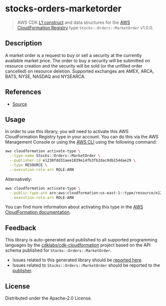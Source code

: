 # stocks-orders-marketorder

> AWS CDK [L1 construct](https://docs.aws.amazon.com/cdk/latest/guide/constructs.html) and data structures for the [AWS CloudFormation Registry](https://docs.aws.amazon.com/AWSCloudFormation/latest/UserGuide/registry.html) type `Stocks::Orders::MarketOrder` v1.0.0.

## Description

A market order is a request to buy or sell a security at the currently available market price. The order to buy a security will be submitted on resource creation and the security will be sold (or the unfilled order cancelled) on resource deletion. Supported exchanges are AMEX, ARCA, BATS, NYSE, NASDAQ and NYSEARCA.

## References

* [Source](https://github.com/iann0036/cfn-types/tree/master/stocks-orders-marketorder)

## Usage

In order to use this library, you will need to activate this AWS CloudFormation Registry type in your account. You can do this via the AWS Management Console or using the [AWS CLI](https://aws.amazon.com/cli/) using the following command:

```sh
aws cloudformation activate-type \
  --type-name Stocks::Orders::MarketOrder \
  --publisher-id e1238fdd31aee1839e14fb3fb2dac9db154dae29 \
  --type RESOURCE \
  --execution-role-arn ROLE-ARN
```

Alternatively:

```sh
aws cloudformation activate-type \
  --public-type-arn arn:aws:cloudformation:us-east-1::type/resource/e1238fdd31aee1839e14fb3fb2dac9db154dae29/Stocks-Orders-MarketOrder \
  --execution-role-arn ROLE-ARN
```

You can find more information about activating this type in the [AWS CloudFormation documentation](https://docs.aws.amazon.com/AWSCloudFormation/latest/UserGuide/registry-public.html).

## Feedback

This library is auto-generated and published to all supported programming languages by the [cdklabs/cdk-cloudformation](https://github.com/cdklabs/cdk-cloudformation) project based on the API schema published for `Stocks::Orders::MarketOrder`.

* Issues related to this generated library should be [reported here](https://github.com/cdklabs/cdk-cloudformation/issues/new?title=Issue+with+%40cdk-cloudformation%2Fstocks-orders-marketorder+v1.0.0).
* Issues related to `Stocks::Orders::MarketOrder` should be reported to the [publisher](https://github.com/iann0036/cfn-types/tree/master/stocks-orders-marketorder).

## License

Distributed under the Apache-2.0 License.
